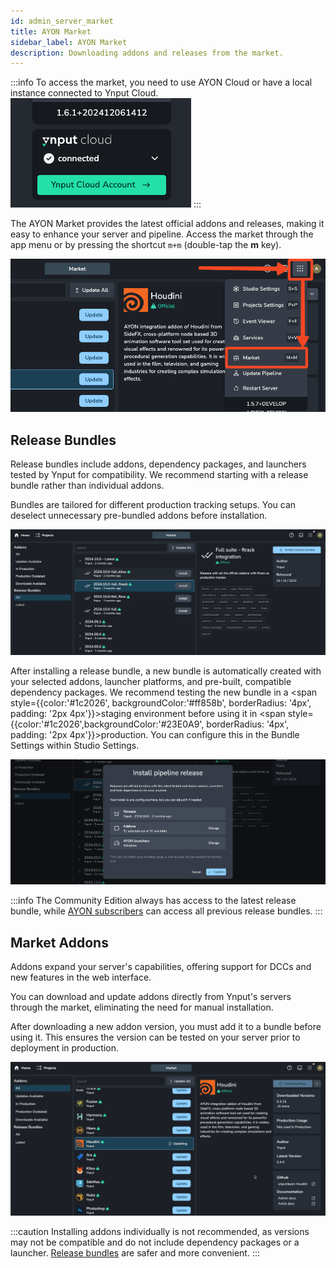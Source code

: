```yaml
---
id: admin_server_market
title: AYON Market
sidebar_label: AYON Market
description: Downloading addons and releases from the market.
---
```


:::info
To access the market, you need to use AYON Cloud or have a local instance connected to Ynput Cloud.
![Ynput connect status](./assets/server/admin/ynput-connect-status.png)
:::

The AYON Market provides the latest official addons and releases, making it easy to enhance your server and pipeline. Access the market through the app menu or by pressing the shortcut `m+m` (double-tap the **m** key).

![AYON Market in the app menu](./assets/server/admin/market/market-menu.png)

## Release Bundles

Release bundles include addons, dependency packages, and launchers tested by Ynput for compatibility. We recommend starting with a release bundle rather than individual addons.

Bundles are tailored for different production tracking setups. You can deselect unnecessary pre-bundled addons before installation.

![AYON Market release bundles](./assets/server/admin/market/market-release-bundles.png)

After installing a release bundle, a new bundle is automatically created with your selected addons, launcher platforms, and pre-built, compatible dependency packages. We recommend testing the new bundle in a <span style={{color:'#1c2026', backgroundColor:'#ff858b', borderRadius: '4px', padding: '2px 4px'}}>staging</span> environment before using it in <span style={{color:'#1c2026',backgroundColor:'#23E0A9', borderRadius: '4px', padding: '2px 4px'}}>production</span>. You can configure this in the Bundle Settings within Studio Settings.

![AYON Market release bundle install](./assets/server/admin/market/market-release-install.png)

:::info
The Community Edition always has access to the latest release bundle, while [AYON subscribers](https://ynput.cloud/subscribe/ayon) can access all previous release bundles.
:::

## Market Addons

Addons expand your server's capabilities, offering support for DCCs and new features in the web interface.

You can download and update addons directly from Ynput's servers through the market, eliminating the need for manual installation.

After downloading a new addon version, you must add it to a bundle before using it. This ensures the version can be tested on your server prior to deployment in production.

![AYON Market release bundle install](./assets/server/admin/market/market-downloading-addon.png)

:::caution
Installing addons individually is not recommended, as versions may not be compatible and do not include dependency packages or a launcher. [Release bundles](#release-bundles) are safer and more convenient.
:::
